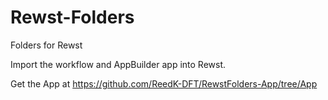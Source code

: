 # Rewst-Folders
Folders for Rewst

Import the workflow and AppBuilder app into Rewst.

Get the App at https://github.com/ReedK-DFT/RewstFolders-App/tree/App
